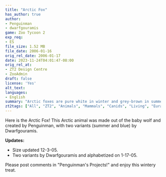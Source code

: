 ```yaml
---
title: "Arctic Fox"
has_author: true
author:
- Penguinman
- dwarfgouramis
game: Zoo Tycoon 2
exp_req:
- ES
file_size: 1.52 MB
file_date: 2006-01-16
orig_rel_date: 2006-01-17
date: 2023-11-24T04:01:47-08:00
orig_rel_at: 
- ZT2 Design Centre
- ZooAdmin
draft: false
license: 'Yes'
alt_text: 
languages:
- English
summary: "Arctic foxes are pure white in winter and grey-brown in summer. They can also be light brown, grey, chocolate, or black with a bluish hue."
zt2tags: ["All", "ZT2", "Animals", "Mammals", "Canids", "Living", "Eurasian" ]
---
```

Here is the Arctic Fox! This Arctic animal was made out of the baby wolf and created by Penguinman, with two variants (summer and blue) by Dwarfgouramis.

**Updates:**  
- Size updated 12-3-05.  
- Two variants by Dwarfgouramis and alphabetized on 1-17-05.

Please post comments in "Penguinman's Projects!" and enjoy this wintery treat.
